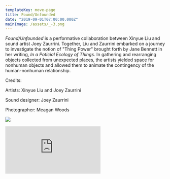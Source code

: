 ```yaml
---
templateKey: move-page
title: Found/Unfounded
date: "2019-09-01T07:00:00.000Z"
mainImage: /assets/_-3.png
---
```

*Found/Unfounded* is a performative collaboration between Xinyue Liu and sound artist Joey Zaurrini. Together, Liu and Zaurrini embarked on a journey to investigate the notion of "Thing Power" brought forth by Jane Bennett in her writing, *In a Poticial Ecology of Things*. In gathering and rearranging objects collected from unexpected places, the artists yielded space for nonhuman objects and allowed them to animate the contingency of the human-nonhuman relationship.

Credits:

Artists: Xinyue Liu and Joey Zaurrini

Sound designer: Joey Zaurrini

Photographer: Meagan Woods

<div class="lines-2"></div>

![](/assets/_-2.png)

<div class="lines-2"></div>

<div class="lines-2"></div>

<div class="video-container"><iframe src="https://www.youtube.com/embed/ZSTMOhIZzN0" class="video" frameborder="0" allow="accelerometer; autoplay; encrypted-media; gyroscope; picture-in-picture" allowfullscreen></iframe></div>

<div class="lines-5"></div>